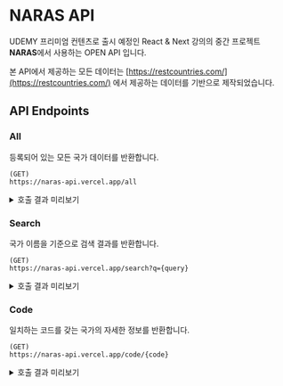 # NARAS API

UDEMY 프리미엄 컨텐츠로 출시 예정인 React & Next 강의의 중간 프로젝트 **NARAS**에서 사용하는 OPEN API 입니다.

본 API에서 제공하는 모든 데이터는 [https://restcountries.com/](https://restcountries.com/) 에서 제공하는 데이터를 기반으로 제작되었습니다.

## API Endpoints

### All

등록되어 있는 모든 국가 데이터를 반환합니다.

```
(GET)
https://naras-api.vercel.app/all
```

<details>
<summary>호출 결과 미리보기</summary>

```
[
  {
    "code": "ABW",
    "commonName": "Aruba",
    "flagEmoji": "🇦🇼",
    "flagImg": "https://flagcdn.com/w320/aw.png",
    "capital": [
      "Oranjestad"
    ],
    "region": "Americas",
    "population": 106766
  },
  ...
]
```

</details>

### Search
국가 이름을 기준으로 검색 결과를 반환합니다.

```
(GET)
https://naras-api.vercel.app/search?q={query}
```

<details>
<summary>호출 결과 미리보기</summary>

```
[
  {
    "code": "ABW",
    "commonName": "Aruba",
    "flagEmoji": "🇦🇼",
    "flagImg": "https://flagcdn.com/w320/aw.png",
    "capital": [
      "Oranjestad"
    ],
    "region": "Americas",
    "population": 106766
  },
  ...
]
```

</details>

### Code
일치하는 코드를 갖는 국가의 자세한 정보를 반환합니다.

```
(GET)
https://naras-api.vercel.app/code/{code}
```

<details>
<summary>호출 결과 미리보기</summary>

```
{
  "code": "KOR",
  "commonName": "South Korea",
  "officialName": "Republic of Korea",
  "flagEmoji": "🇰🇷",
  "flagImg": "https://flagcdn.com/w320/kr.png",
  "capital": [
    "Seoul"
  ],
  "region": "Asia",
  "population": 51780579,
  "googleMapURL": "https://goo.gl/maps/7ecjaJXefjAQhxjGA"
}
```

</details>
